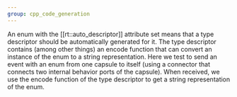 ```yaml
---
group: cpp_code_generation
---
```

An enum with the [[rt::auto_descriptor]] attribute set means that a type descriptor should be automatically generated for it. The type descriptor contains (among other things) an encode function that can convert an instance of the enum to a string representation. Here we test to send an event with an enum from one capsule to itself (using a connector that connects two internal behavior ports of the capsule). When received, we use the encode function of the type descriptor to get a string representation of the enum.
